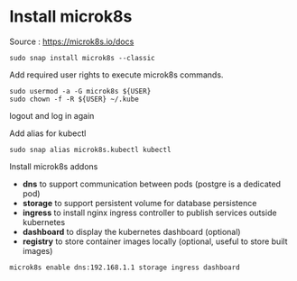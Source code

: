 # Install microk8s
Source : https://microk8s.io/docs

```
sudo snap install microk8s --classic
```

Add required user rights to execute microk8s commands.

```
sudo usermod -a -G microk8s ${USER}
sudo chown -f -R ${USER} ~/.kube
```
logout and log in again

Add alias for kubectl
```
sudo snap alias microk8s.kubectl kubectl
```

Install microk8s addons
- **dns** to support communication between pods (postgre is a dedicated pod)
- **storage** to support persistent volume for database persistence
- **ingress** to install nginx ingress controller to publish services outside kubernetes
- **dashboard** to display the kubernetes dashboard (optional)
- **registry** to store container images locally (optional, useful to store built images)
```
microk8s enable dns:192.168.1.1 storage ingress dashboard
````
